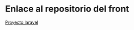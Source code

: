 # Enlace al repositorio del front

<a href="https://github.com/eniemed/aromio-front-Esther-Nieto-Medina">Proyecto laravel</a>
